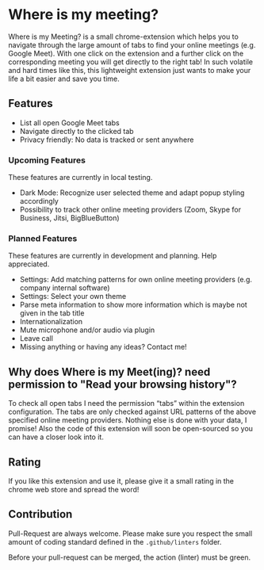 # Where is my meeting?
Where is my Meeting? is a small chrome-extension which helps you to navigate through the large amount of tabs to find your online meetings (e.g. Google Meet).
With one click on the extension and a further click on the corresponding meeting you will get directly to the right tab!
In such volatile and hard times like this, this lightweight extension just wants to make your life a bit easier and save you time.

## Features
- List all open Google Meet tabs
- Navigate directly to the clicked tab
- Privacy friendly: No data is tracked or sent anywhere

### Upcoming Features
These features are currently in local testing.
- Dark Mode: Recognize user selected theme and adapt popup styling accordingly
- Possibility to track other online meeting providers (Zoom, Skype for Business, Jitsi, BigBlueButton)

### Planned Features
These features are currently in development and planning. Help appreciated.
- Settings: Add matching patterns for own online meeting providers (e.g. company internal software)
- Settings: Select your own theme
- Parse meta information to show more information which is maybe not given in the tab title
- Internationalization
- Mute microphone and/or audio via plugin
- Leave call
- Missing anything or having any ideas? Contact me!

## Why does Where is my Meet(ing)? need permission to "Read your browsing history"?
To check all open tabs I need the permission “tabs” within the extension configuration. The tabs are only checked against URL patterns of the above specified online meeting providers. Nothing else is done with your data, I promise! Also the code of this extension will soon be open-sourced so you can have a closer look into it.

## Rating
If you like this extension and use it, please give it a small rating in the chrome web store and spread the word!

## Contribution
Pull-Request are always welcome. Please make sure you respect the small amount of coding standard defined in the `.github/linters` folder.

Before your pull-request can be merged, the action (linter) must be green.